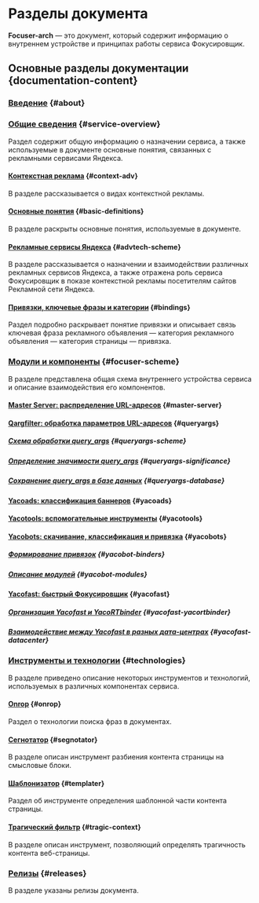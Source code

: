 # Разделы документа

**Focuser-arch** — это документ, который содержит информацию о внутреннем устройстве и принципах работы сервиса Фокусировщик.

## Основные разделы документации {documentation-content}

### [Введение](about.md) {#about}

### [Общие сведения](service-overview.md) {#service-overview}

Раздел содержит общую информацию о назначении сервиса, а также используемые в документе основные понятия, связанных с рекламными сервисами Яндекса.

#### [Контекстная реклама](context-adv.md) {#context-adv}

В разделе рассказывается о видах контекстной рекламы.

#### [Основные понятия](basic-definitions.md) {#basic-definitions}

В разделе раскрыты основные понятия, используемые в документе.

#### [Рекламные сервисы Яндекса](advtech-scheme.md) {#advtech-scheme}

В разделе рассказывается о назначении и взаимодействии различных рекламных сервисов Яндекса, а также отражена роль сервиса Фокусировщик в показе контекстной рекламы посетителям сайтов Рекламной сети Яндекса.

#### [Привязки, ключевые фразы и категории](bindings.md) {#bindings}

Раздел подробно раскрывает понятие привязки и описывает связь ключевая фраза рекламного объявления — категория рекламного объявления — категория страницы — привязка.

### [Модули и компоненты](focuser-scheme.md) {#focuser-scheme}

В разделе представлена общая схема внутреннего устройства сервиса и описание взаимодействия его компонентов.

#### [Master Server: распределение URL-адресов](master-server.md) {#master-server}

#### [Qargfilter: обработка параметров URL-адресов](queryargs.md) {#queryargs}

##### [Cхема обработки query_args](queryargs-scheme.md) {#queryargs-scheme}

##### [Определение значимости query_args](queryargs-significance.md) {#queryargs-significance}

##### [Сохранение query_args в базе данных](queryargs-database.md) {#queryargs-database}

#### [Yacoads: классификация баннеров](yacoads.md) {#yacoads}

#### [Yacotools: вспомогательные инструменты](yacotools.md) {#yacotools}

#### [Yacobots: скачивание, классификация и привязка](yacobots.md) {#yacobots}

##### [Формирование привязок](yacobot-binders.md) {#yacobot-binders}

##### [Описание модулей](yacobot-modules.md) {#yacobot-modules}

#### [Yacofast: быстрый Фокусировщик](yacofast.md) {#yacofast}

##### [Организация Yacofast и YacoRTbinder](yacofast-yacortbinder.md) {#yacofast-yacortbinder}

##### [Взаимодействие между Yacofast в разных дата-центрах](yacofast-datacenter.md) {#yacofast-datacenter}

### [Инструменты и технологии](technologies.md) {#technologies}

В разделе приведено описание некоторых инструментов и технологий, используемых в различных компонентах сервиса.

#### [Onrop](onrop.md) {#onrop}

Раздел о технологии поиска фраз в документах.

#### [Сегнотатор](segnotator.md) {#segnotator}

В разделе описан инструмент разбиения контента страницы на смысловые блоки.

#### [Шаблонизатор](templater.md) {#templater}

Раздел об инструменте определения шаблонной части контента страницы.

#### [Трагический фильтр](tragic-context.md) {#tragic-context}

В разделе описан инструмент, позволяющий определять трагичность контента веб-страницы.

### [Релизы](releases.md) {#releases}

В разделе указаны релизы документа.
